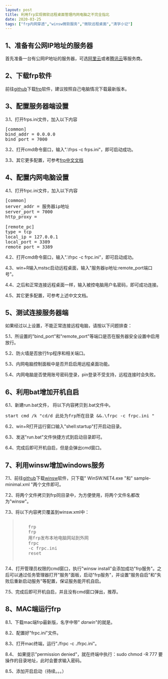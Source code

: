 ```yaml
---
layout: post
title: 利用frp实现微软远程桌面管理内网电脑之不完全指北
date: 2020-03-25
tags: ["frp内网穿透","winsw微软服务","微软远程桌面","清学小记"]
---
```


<!-- wp:heading -->

## 1、准备有公网IP地址的服务器

<!-- /wp:heading -->

<!-- wp:paragraph -->

首先准备一台有公网IP地址的服务器，可选[阿里云](https://www.aliyun.com/minisite/goods?userCode=qmdrct9z)或者[腾讯云](https://url.cn/5UPrjHG)等服务商。

<!-- /wp:paragraph -->

<!-- wp:heading -->

## 2、下载frp软件

<!-- /wp:heading -->

<!-- wp:paragraph -->

前往[github](https://github.com/fatedier/frp)下载[frp](https://github.com/fatedier/frp/releases)软件，建议按照自己电脑情况下载最新版本。

<!-- /wp:paragraph -->

<!-- wp:heading -->

## 3、配置服务器端设置

<!-- /wp:heading -->

<!-- wp:paragraph -->

3.1、打开frps.ini文件，加入以下内容

<!-- /wp:paragraph -->

<!-- wp:preformatted -->
<pre class="wp-block-preformatted">[common]
bind_addr = 0.0.0.0
bind_port = 7000</pre>
<!-- /wp:preformatted -->

<!-- wp:paragraph -->

3.2、打开cmd命令窗口，输入".\frps -c frps.ini"，即可启动成功。

<!-- /wp:paragraph -->

<!-- wp:paragraph -->

3.3、其它更多配置，可参考[frp中文文档](https://github.com/fatedier/frp/blob/master/README_zh.md)

<!-- /wp:paragraph -->

<!-- wp:heading -->

## 4、配置内网电脑设置

<!-- /wp:heading -->

<!-- wp:paragraph -->

4.1、打开frpc.ini文件，加入以下内容

<!-- /wp:paragraph -->

<!-- wp:preformatted -->
<pre class="wp-block-preformatted">[common]
server_addr = 服务器ip地址
server_port = 7000
http_proxy =

[remote_pc]
type = tcp
local_ip = 127.0.0.1
local_port = 3389
remote_port = 3389</pre>
<!-- /wp:preformatted -->

<!-- wp:paragraph -->

4.2、打开cmd命令窗口，输入".\frpc -c frpc.ini"，即可启动成功。

<!-- /wp:paragraph -->

<!-- wp:paragraph -->

4.3、win+R输入mstsc启动远程桌面，输入"服务器ip地址:remote_port端口号"。

<!-- /wp:paragraph -->

<!-- wp:paragraph -->

4.4、之后和正常连接远程桌面一样，输入被控电脑用户名密码，即可成功连接。

<!-- /wp:paragraph -->

<!-- wp:paragraph -->

4.5、其它更多配置，可参考上述中文文档。

<!-- /wp:paragraph -->

<!-- wp:heading -->

## 5、测试连接服务器端

<!-- /wp:heading -->

<!-- wp:paragraph {"textColor":"vivid-red"} -->

如果经过以上设置，不能正常连接远程电脑，请按以下问题排查：

<!-- /wp:paragraph -->

<!-- wp:paragraph {"textColor":"vivid-red"} -->

5.1、所设置的"bind_port"和"remote_port"等端口是否在服务器安全设置中启用放行。

<!-- /wp:paragraph -->

<!-- wp:paragraph {"textColor":"vivid-red"} -->

5.2、防火墙是否放行frp程序和相关端口。

<!-- /wp:paragraph -->

<!-- wp:paragraph {"textColor":"vivid-red"} -->

5.3、内网电脑控制面板中是否开启启用远程桌面功能。

<!-- /wp:paragraph -->

<!-- wp:paragraph {"textColor":"vivid-red"} -->

5.4、内网电脑是否使用账号密码登录，pin登录不受支持，远程连接时会失败。

<!-- /wp:paragraph -->

<!-- wp:heading -->

## 6、利用bat增加开机自启

<!-- /wp:heading -->

<!-- wp:paragraph -->

6.1、新建run.bat文件， 将以下内容拷贝到.bat文件中。

<!-- /wp:paragraph -->

<!-- wp:preformatted -->
<pre class="wp-block-preformatted">start cmd /k "cd/d 此处为frp所在目录 &&.\frpc -c frpc.ini "</pre>
<!-- /wp:preformatted -->

<!-- wp:paragraph -->

6.2、win+R打开运行窗口输入"shell:startup"打开启动目录。

<!-- /wp:paragraph -->

<!-- wp:paragraph -->

6.3、发送"run.bat"文件快捷方式到启动目录即可。

<!-- /wp:paragraph -->

<!-- wp:paragraph {"textColor":"vivid-red"} -->

6.4、完成后即可开机自启，但是会弹出cmd窗口。

<!-- /wp:paragraph -->

<!-- wp:heading -->

## 7、利用winsw增加windows服务

<!-- /wp:heading -->

<!-- wp:paragraph -->

7.1、前往[github](https://github.com/winsw/winsw)下载[winsw](https://github.com/winsw/winsw/releases)软件，只下载" WinSW.NET4.exe "和" sample-minimal.xml "两个文件即可。

<!-- /wp:paragraph -->

<!-- wp:paragraph -->

7.2、将两个文件拷贝到frp同目录中，为方便使用，将两个文件名都改为"winsw"。

<!-- /wp:paragraph -->

<!-- wp:paragraph -->

7.3、将以下内容拷贝覆盖到winsw.xml中：

<!-- /wp:paragraph -->

> <pre> <service>  
>     <id>frp</id>  
>     <name>frp</name>  
>     <description>用frp发布本地电脑网站到外网</description>  
>     <executable>frpc</executable>  
>     <arguments>-c frpc.ini</arguments>  
>     <logmode>reset</logmode>  
> </service>
> </pre>

<!-- wp:paragraph -->

7.4、打开管理员权限的cmd窗口，执行"winsw install"会添加成功"frp服务"。之后可以通过任务管理器打开"服务"面板，启动"frp服务"，并设置"服务自启"和"失败后重新启动服务"等配置，保证服务能开机自启。

<!-- /wp:paragraph -->

<!-- wp:paragraph {"textColor":"vivid-red"} -->

7.5、完成后即可开机自启，并且没有cmd窗口弹出，推荐。

<!-- /wp:paragraph -->

<!-- wp:heading -->

## 8、MAC端运行frp

<!-- /wp:heading -->

<!-- wp:paragraph -->

8.1、下载mac端frp最新版，名字中带" _darwin_"的就是。

<!-- /wp:paragraph -->

<!-- wp:paragraph -->

8.2、配置好"frpc.ini"文件。

<!-- /wp:paragraph -->

<!-- wp:paragraph -->

8.3、打开mac终端，运行"./frpc -c ./frpc.ini"。

<!-- /wp:paragraph -->

<!-- wp:paragraph -->

8.4、 如果提示"permission denied"，就在终端中执行：sudo chmod -R 777 要操作的目录地址，此时会要求输入密码。

<!-- /wp:paragraph -->

<!-- wp:paragraph -->

8.5、添加开启启动（待续。。。）

<!-- /wp:paragraph -->